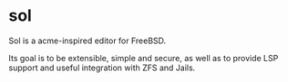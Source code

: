 # sol
Sol is a acme-inspired editor for FreeBSD.

Its goal is to be extensible, simple and secure, as well as to provide LSP support and useful integration with ZFS and Jails.
